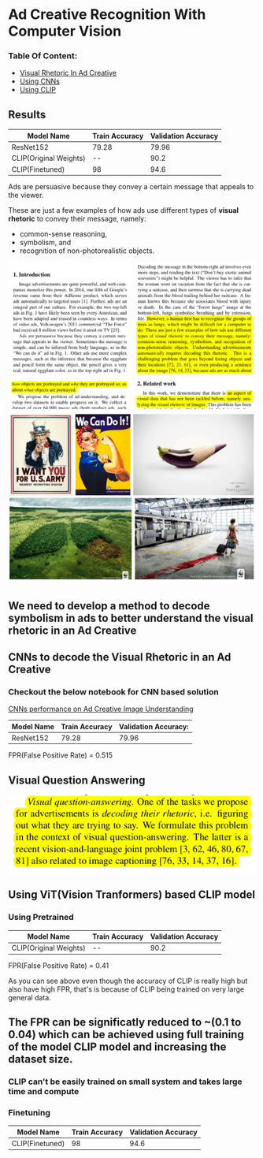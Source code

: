 # Ad Creative Recognition With Computer Vision

### Table Of Content:
* [Visual Rhetoric In Ad Creative](#first-bullet)
* [Using CNNs](#CNN)
* [Using CLIP](#using-vitvision-tranformers-based-clip-model)


## Results

| Model Name | Train Accuracy  | Validation Accuracy |
|----------|----------|----------|
|  ResNet152   | 79.28   | 79.96   |
| CLIP(Original Weights)   | --   | 90.2   |
| CLIP(Finetuned)   | 98   | 94.6   |


<a class="anchor" id="first-bullet"></a>

Ads are persuasive because they convey a certain message that appeals to the viewer.

These are just a few examples of how ads use different types of **visual rhetoric** to convey their message, namely:

- common-sense reasoning,
- symbolism, and
- recognition of non-photorealistic objects.

![Image with Complex Rhetoric Image](paper1.png "Few Images with Complex Rhetoric Image")
![Image with Complex Rhetoric Image](paper2.png "Few Images with Complex Rhetoric Image")
![Image with Complex Rhetoric Image](complex_img.png "Few Images with Complex Rhetoric Image")


<a class="anchor" id="CNN"></a>

## We need to develop a method to decode symbolism in ads to better understand the visual rhetoric in an Ad Creative

## CNNs to decode the Visual Rhetoric in an Ad Creative

### Checkout the below notebook for CNN based solution

[CNNs performance on Ad Creative Image Understanding](ImageUnderstanding.ipynb)

| Model Name | Train Accuracy  | Validation Accuracy: |
|----------|----------|----------|
|  ResNet152   | 79.28   | 79.96   |
FPR(False Positive Rate) = 0.515

## Visual Question Answering
![Image with Complex Rhetoric Image](paper3.png "Few Images with Complex Rhetoric Image")

## Using ViT(Vision Tranformers) based CLIP model

### Using Pretrained
| Model Name | Train Accuracy  | Validation Accuracy |
|----------|----------|----------|
| CLIP(Original Weights)   | --   | 90.2   |
FPR(False Positive Rate) = 0.41

As you can see above even though the accuracy of CLIP is really high but also have high FPR, that's is because of CLIP being trained on very large general data.
## The FPR can be significatly reduced to ~(0.1 to 0.04) which can be achieved using full training of the model CLIP model and increasing the dataset size. 
### CLIP can't be easily trained on small system and takes large time and compute


### Finetuning
| Model Name | Train Accuracy  | Validation Accuracy |
|----------|----------|----------|
| CLIP(Finetuned)   | 98   | 94.6   |
